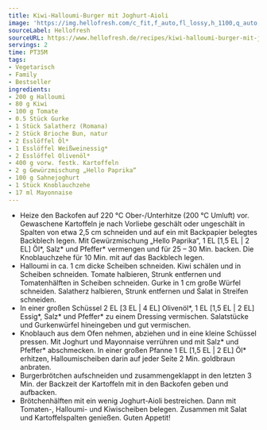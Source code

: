 ```yaml
---
title: Kiwi-Halloumi-Burger mit Joghurt-Aioli
image: 'https://img.hellofresh.com/c_fit,f_auto,fl_lossy,h_1100,q_auto,w_2600/hellofresh_s3/image/kiwi-halloumi-burger-mit-joghurt-aioli-c9b28962.jpg'
sourceLabel: Hellofresh
sourceURL: https://www.hellofresh.de/recipes/kiwi-halloumi-burger-mit-joghurt-aioli-62cd766cc82f12fcf602666d
servings: 2
time: PT35M
tags:
- Vegetarisch
- Family
- Bestseller
ingredients:
- 200 g Halloumi
- 80 g Kiwi
- 100 g Tomate
- 0.5 Stück Gurke
- 1 Stück Salatherz (Romana)
- 2 Stück Brioche Bun, natur
- 2 Esslöffel Öl*
- 1 Esslöffel Weißweinessig*
- 2 Esslöffel Olivenöl*
- 400 g vorw. festk. Kartoffeln
- 2 g Gewürzmischung „Hello Paprika“
- 100 g Sahnejoghurt
- 1 Stück Knoblauchzehe
- 17 ml Mayonnaise
---
```


- Heize den Backofen auf 220 °C Ober-/Unterhitze (200 °C Umluft) vor.  Gewaschene Kartoffeln je nach Vorliebe geschält oder ungeschält in Spalten von etwa 2,5 cm schneiden und auf ein mit Backpapier belegtes Backblech legen. Mit Gewürzmischung „Hello Paprika“, 1 EL [1,5 EL | 2 EL] Öl\*, Salz\* und Pfeffer\* vermengen und für 25 – 30 Min. backen.  Die Knoblauchzehe für 10 Min. mit auf das Backblech legen.
- Halloumi in ca. 1 cm dicke Scheiben schneiden.  Kiwi schälen und in Scheiben schneiden.  Tomate halbieren, Strunk entfernen und Tomatenhälften in Scheiben schneiden.  Gurke in 1 cm große Würfel schneiden.  Salatherz halbieren, Strunk entfernen und Salat in Streifen schneiden.
- In einer großen Schüssel 2 EL [3 EL | 4 EL] Olivenöl\*, 1 EL [1,5 EL | 2 EL] Essig\*, Salz\* und Pfeffer\* zu einem Dressing vermischen. Salatstücke und Gurkenwürfel hineingeben und gut vermischen.
- Knoblauch aus dem Ofen nehmen, abziehen und in eine kleine Schüssel pressen. Mit Joghurt und Mayonnaise verrühren und mit Salz\* und Pfeffer\* abschmecken.  In einer großen Pfanne 1 EL [1,5 EL | 2 EL] Öl\* erhitzen, Halloumischeiben darin auf jeder Seite 2 Min. goldbraun anbraten.
- Burgerbrötchen aufschneiden und zusammengeklappt in den letzten 3 Min. der Backzeit der Kartoffeln mit in den Backofen geben und aufbacken.
- Brötchenhälften mit ein wenig Joghurt-Aioli bestreichen. Dann mit Tomaten-, Halloumi- und Kiwischeiben belegen. Zusammen mit Salat und Kartoffelspalten genießen.  Guten Appetit!
